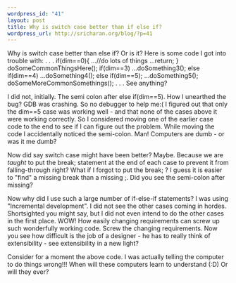 ```yaml
--- 
wordpress_id: "41"
layout: post
title: Why is switch case better than if else if?
wordpress_url: http://sricharan.org/blog/?p=41
---
```

Why is switch case better than else if? Or is it?
Here is some code I got into trouble with:
.
.
.
if(dim==0){
...//do lots of things
...return;
}
doSomeCommonThingsHere();
if(dim==3)
...doSomething3();
else if(dim==4)
...doSomething4();
else if(dim==5);
...doSomething5();
doSomeMoreCommonSomethings();
.
.
.
See anything?

I did not, initially. The semi colon after else if(dim==5). How I unearthed the bug? GDB was crashing. So no debugger to help me:( I figured out that only the dim==5 case was working well - and that none of the cases above it were working correctly. So I considered moving one of the earlier case code to the end to see if I can figure out the problem. While moving the code I accidentally noticed the semi-colon. Man! Computers are dumb - or was it me dumb?

Now did say switch case might have been better? Maybe. Because we are <span style="font-style: italic;">taught</span> to put the break; statement at the end of each case to prevent it from falling-through right? What if I forgot to put the break; ? I guess it is easier to "find" a missing break than a missing ;. Did you see the semi-colon after missing?

Now why did I use such a large number of if-else-if statements? I was using "Incremental development". I did not see the other cases coming in hordes. Shortsighted you might say, but I did not even intend to do the other cases in the first place. WOW! How easily changing requirements can screw up such wonderfully working code. Screw the changing requirements. Now you see how difficult is the job of a designer - he has to really think of extensibility - see extensibility in a new light?

Consider for a moment the above code. I was actually telling the computer to do things wrong!!! When will these computers learn to understand (:D) Or will they ever?
